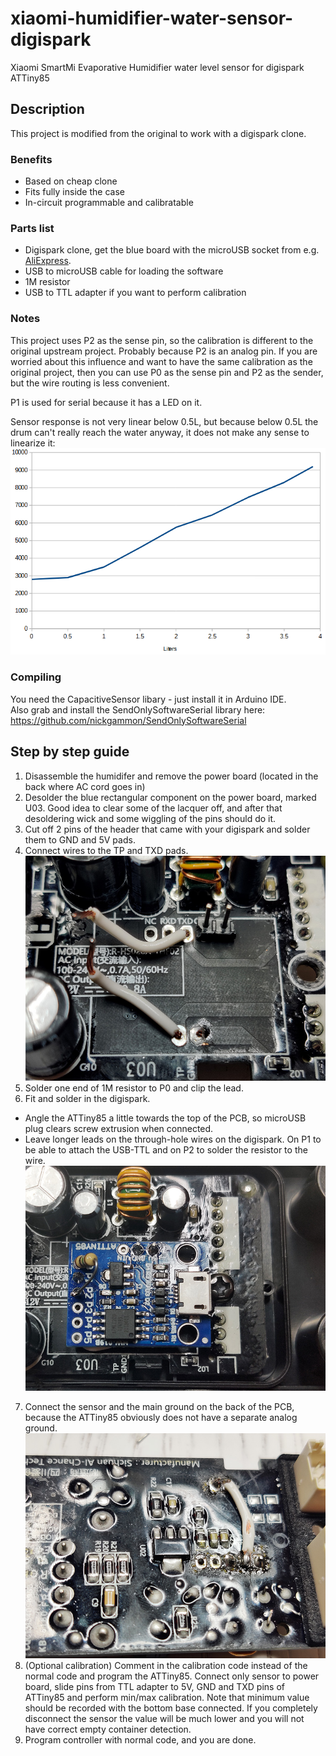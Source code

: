 # xiaomi-humidifier-water-sensor-digispark
Xiaomi SmartMi Evaporative Humidifier water level sensor for digispark ATTiny85

## Description
This project is modified from the original to work with a digispark clone.

### Benefits
- Based on cheap clone
- Fits fully inside the case
- In-circuit programmable and calibratable

### Parts list
- Digispark clone, get the blue board with the microUSB socket from e.g. <a href="https://www.aliexpress.com/wholesale?SearchText=attiny85+blue">AliExpress</a>.
- USB to microUSB cable for loading the software
- 1M resistor
- USB to TTL adapter if you want to perform calibration

### Notes
This project uses P2 as the sense pin, so the calibration is different to the original upstream project. Probably because P2 is an analog pin.
If you are worried about this influence and want to have the same calibration as the original project, then you can use P0 as the sense pin and P2 as the sender, but the wire routing is less convenient.  

P1 is used for serial because it has a LED on it.

Sensor response is not very linear below 0.5L, but because below 0.5L the drum can't really reach the water anyway, it does not make any sense to linearize it:  
![Sensor linearization](pics/sensor-lin.png)

### Compiling
You need the CapacitiveSensor libary - just install it in Arduino IDE.  
Also grab and install the SendOnlySoftwareSerial library here: https://github.com/nickgammon/SendOnlySoftwareSerial

## Step by step guide
1. Disassemble the humidifer and remove the power board (located in the back where AC cord goes in)
2. Desolder the blue rectangular component on the power board, marked U03. Good idea to clear some of the lacquer off, and after that desoldering wick and some wiggling of the pins should do it.
3. Cut off 2 pins of the header that came with your digispark and solder them to GND and 5V pads.
4. Connect wires to the TP and TXD pads.  
![PCB front](pics/pcb-front.jpg)
5. Solder one end of 1M resistor to P0 and clip the lead.
6. Fit and solder in the digispark.
- Angle the ATTiny85 a little towards the top of the PCB, so microUSB plug clears screw extrusion when connected.
- Leave longer leads on the through-hole wires on the digispark. On P1 to be able to attach the USB-TTL and on P2 to solder the resistor to the wire.  
![PCB finished](pics/pcb-finished.jpg)
7. Connect the sensor and the main ground on the back of the PCB, because the ATTiny85 obviously does not have a separate analog ground.  
![PCB rear](pics/pcb-rear.jpg)
8. (Optional calibration) Comment in the calibration code instead of the normal code and program the ATTiny85. Connect only sensor to power board, slide pins from TTL adapter to 5V, GND and TXD pins of ATTiny85 and perform min/max calibration. Note that minimum value should be recorded with the bottom base connected. If you completely disconnect the sensor the value will be much lower and you will not have correct empty container detection.
9. Program controller with normal code, and you are done.
